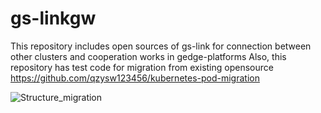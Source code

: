# gs-linkgw
This repository includes open sources of gs-link for connection between other clusters and cooperation works in gedge-platforms 
Also, this repository has test code for migration from existing opensource 
https://github.com/qzysw123456/kubernetes-pod-migration

![Structure_migration](https://user-images.githubusercontent.com/32071802/145149194-98ae6509-21c6-485a-b679-3621c7351eec.jpg)
